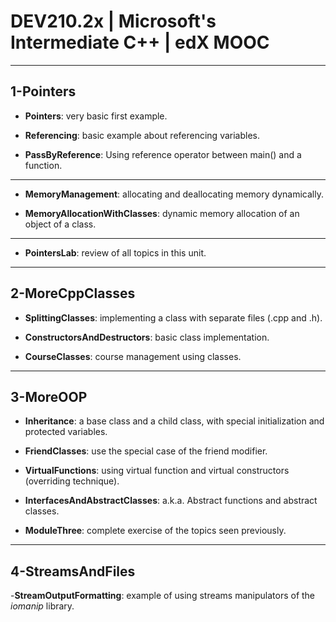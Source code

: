 # DEV210.2x | Microsoft's Intermediate C++ | edX MOOC

---

## 1-Pointers

- **Pointers**: very basic first example.

- **Referencing**: basic example about referencing variables.

- **PassByReference**: Using reference operator between main() and a function.

___

- **MemoryManagement**: allocating and deallocating memory dynamically.

- **MemoryAllocationWithClasses**: dynamic memory allocation of an object of a class.

___

- **PointersLab**: review of all topics in this unit.

---

## 2-MoreCppClasses

- **SplittingClasses**: implementing a class with separate files (.cpp and .h).

- **ConstructorsAndDestructors**: basic class implementation.

- **CourseClasses**: course management using classes.

---

## 3-MoreOOP

- **Inheritance**: a base class and a child class, with special initialization and protected variables.

- **FriendClasses**: use the special case of the friend modifier.

- **VirtualFunctions**: using virtual function and virtual constructors (overriding technique).

- **InterfacesAndAbstractClasses**: a.k.a. Abstract functions and abstract classes.

- **ModuleThree**: complete exercise of the topics seen previously.

---

## 4-StreamsAndFiles

-**StreamOutputFormatting**: example of using streams manipulators of the _iomanip_ library.